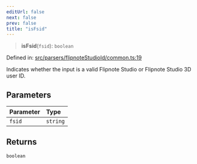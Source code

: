 ```yaml
---
editUrl: false
next: false
prev: false
title: "isFsid"
---
```


> **isFsid**(`fsid`): `boolean`

Defined in: [src/parsers/flipnoteStudioId/common.ts:19](https://github.com/jaames/flipnote.js/blob/70a96e94737c1e7105e9b3794d97b5baff2fd78b/src/parsers/flipnoteStudioId/common.ts#L19)

Indicates whether the input is a valid Flipnote Studio or Flipnote Studio 3D user ID.

## Parameters

| Parameter | Type |
| :------ | :------ |
| `fsid` | `string` |

## Returns

`boolean`
